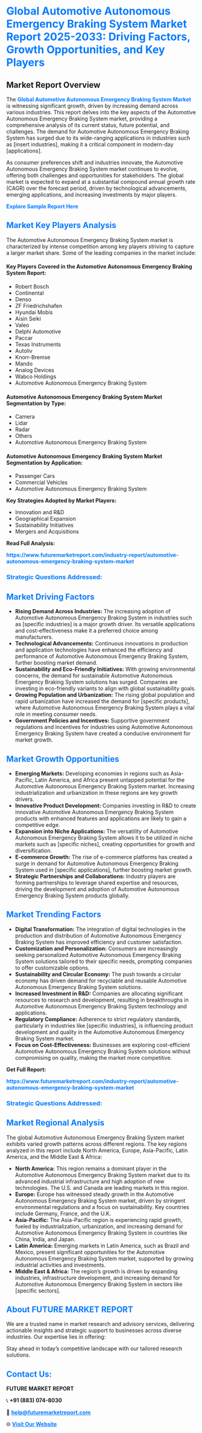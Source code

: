 <h1 style="color: #007BFF;">Global Automotive Autonomous Emergency Braking System Market Report 2025-2033: Driving Factors, Growth Opportunities, and Key Players</h1>

<section id="overview">
<h2>Market Report Overview</h2>
<p>The <a href="https://www.futuremarketreport.com/industry-report/automotive-autonomous-emergency-braking-system-market" style="color: #007BFF; text-decoration: none;"><strong>Global Automotive Autonomous Emergency Braking System Market</strong></a> is witnessing significant growth, driven by increasing demand across various industries. This report delves into the key aspects of the Automotive Autonomous Emergency Braking System market, providing a comprehensive analysis of its current status, future potential, and challenges. The demand for Automotive Autonomous Emergency Braking System has surged due to its wide-ranging applications in industries such as [insert industries], making it a critical component in modern-day [applications].</p>
<p>As consumer preferences shift and industries innovate, the Automotive Autonomous Emergency Braking System market continues to evolve, offering both challenges and opportunities for stakeholders. The global market is expected to expand at a substantial compound annual growth rate (CAGR) over the forecast period, driven by technological advancements, emerging applications, and increasing investments by major players.</p>
</section>

<section id="overview">
<p><a href="https://www.futuremarketreport.com/request-sample/reportId=100303" style="color: #007BFF; text-decoration: none;"><strong>Explore Sample Report Here</strong></a></p>
</section>

<section id="key-players">
<h2 style="color: #007BFF;">Market Key Players Analysis</h2>
<p>The Automotive Autonomous Emergency Braking System market is characterized by intense competition among key players striving to capture a larger market share. Some of the leading companies in the market include:</p>
<h4>Key Players Covered in the Automotive Autonomous Emergency Braking System Report:</h4>
<ul><li>Robert Bosch</li><li>Continental</li><li>Denso</li><li>ZF Friedrichshafen</li><li>Hyundai Mobis</li><li>Aisin Seiki</li><li>Valeo</li><li>Delphi Automotive</li><li>Paccar</li><li>Texas Instruments</li><li>Autoliv</li><li>Knorr-Bremse</li><li>Mando</li><li>Analog Devices</li><li>Wabco Holdings</li><li>Automotive Autonomous Emergency Braking System</li></ul>
<h4>Automotive Autonomous Emergency Braking System Market Segmentation by Type:</h4>
<ul><li>Camera</li><li>Lidar</li><li>Radar</li><li>Others</li><li>Automotive Autonomous Emergency Braking System</li></ul>

<h4>Automotive Autonomous Emergency Braking System Market Segmentation by Application:</h4>
<ul><li>Passenger Cars</li><li>Commercial Vehicles</li><li>Automotive Autonomous Emergency Braking System</li></ul>
<p><strong>Key Strategies Adopted by Market Players:</strong></p>
<ul>
<li>Innovation and R&D</li>
<li>Geographical Expansion</li>
<li>Sustainability Initiatives</li>
<li>Mergers and Acquisitions</li>
</ul>
</section>

<section>
<p><strong>Read Full Analysis: </strong></p><a href="https://www.futuremarketreport.com/industry-report/automotive-autonomous-emergency-braking-system-market" style="color: #007BFF; text-decoration: none;"><strong>https://www.futuremarketreport.com/industry-report/automotive-autonomous-emergency-braking-system-market</strong></a>
<h3 style="color: #007BFF;">Strategic Questions Addressed:</h3>
</section>

<section id="driving-factors">
<h2 style="color: #007BFF;">Market Driving Factors</h2>
<ul>
<li><strong>Rising Demand Across Industries:</strong> The increasing adoption of Automotive Autonomous Emergency Braking System in industries such as [specific industries] is a major growth driver. Its versatile applications and cost-effectiveness make it a preferred choice among manufacturers.</li>
<li><strong>Technological Advancements:</strong> Continuous innovations in production and application technologies have enhanced the efficiency and performance of Automotive Autonomous Emergency Braking System, further boosting market demand.</li>
<li><strong>Sustainability and Eco-Friendly Initiatives:</strong> With growing environmental concerns, the demand for sustainable Automotive Autonomous Emergency Braking System solutions has surged. Companies are investing in eco-friendly variants to align with global sustainability goals.</li>
<li><strong>Growing Population and Urbanization:</strong> The rising global population and rapid urbanization have increased the demand for [specific products], where Automotive Autonomous Emergency Braking System plays a vital role in meeting consumer needs.</li>
<li><strong>Government Policies and Incentives:</strong> Supportive government regulations and incentives for industries using Automotive Autonomous Emergency Braking System have created a conducive environment for market growth.</li>
</ul>
</section>

<section id="growth-opportunities">
<h2 style="color: #007BFF;">Market Growth Opportunities</h2>
<ul>
<li><strong>Emerging Markets:</strong> Developing economies in regions such as Asia-Pacific, Latin America, and Africa present untapped potential for the Automotive Autonomous Emergency Braking System market. Increasing industrialization and urbanization in these regions are key growth drivers.</li>
<li><strong>Innovative Product Development:</strong> Companies investing in R&D to create innovative Automotive Autonomous Emergency Braking System products with enhanced features and applications are likely to gain a competitive edge.</li>
<li><strong>Expansion into Niche Applications:</strong> The versatility of Automotive Autonomous Emergency Braking System allows it to be utilized in niche markets such as [specific niches], creating opportunities for growth and diversification.</li>
<li><strong>E-commerce Growth:</strong> The rise of e-commerce platforms has created a surge in demand for Automotive Autonomous Emergency Braking System used in [specific applications], further boosting market growth.</li>
<li><strong>Strategic Partnerships and Collaborations:</strong> Industry players are forming partnerships to leverage shared expertise and resources, driving the development and adoption of Automotive Autonomous Emergency Braking System products globally.</li>
</ul>
</section>

<section id="trending-factors">
<h2 style="color: #007BFF;">Market Trending Factors</h2>
<ul>
<li><strong>Digital Transformation:</strong> The integration of digital technologies in the production and distribution of Automotive Autonomous Emergency Braking System has improved efficiency and customer satisfaction.</li>
<li><strong>Customization and Personalization:</strong> Consumers are increasingly seeking personalized Automotive Autonomous Emergency Braking System solutions tailored to their specific needs, prompting companies to offer customizable options.</li>
<li><strong>Sustainability and Circular Economy:</strong> The push towards a circular economy has driven demand for recyclable and reusable Automotive Autonomous Emergency Braking System solutions.</li>
<li><strong>Increased Investment in R&D:</strong> Companies are allocating significant resources to research and development, resulting in breakthroughs in Automotive Autonomous Emergency Braking System technology and applications.</li>
<li><strong>Regulatory Compliance:</strong> Adherence to strict regulatory standards, particularly in industries like [specific industries], is influencing product development and quality in the Automotive Autonomous Emergency Braking System market.</li>
<li><strong>Focus on Cost-Effectiveness:</strong> Businesses are exploring cost-efficient Automotive Autonomous Emergency Braking System solutions without compromising on quality, making the market more competitive.</li>
</ul>
</section>

<section>
<p><strong>Get Full Report: </strong></p><a href="https://www.futuremarketreport.com/industry-report/automotive-autonomous-emergency-braking-system-market" style="color: #007BFF; text-decoration: none;"><strong>https://www.futuremarketreport.com/industry-report/automotive-autonomous-emergency-braking-system-market</strong></a>
<h3 style="color: #007BFF;">Strategic Questions Addressed:</h3>
</section>


<section id="regional-analysis">
<h2 style="color: #007BFF;">Market Regional Analysis</h2>
<p>The global Automotive Autonomous Emergency Braking System market exhibits varied growth patterns across different regions. The key regions analyzed in this report include North America, Europe, Asia-Pacific, Latin America, and the Middle East & Africa:</p>
<ul>
<li><strong>North America:</strong> This region remains a dominant player in the Automotive Autonomous Emergency Braking System market due to its advanced industrial infrastructure and high adoption of new technologies. The U.S. and Canada are leading markets in this region.</li>
<li><strong>Europe:</strong> Europe has witnessed steady growth in the Automotive Autonomous Emergency Braking System market, driven by stringent environmental regulations and a focus on sustainability. Key countries include Germany, France, and the U.K.</li>
<li><strong>Asia-Pacific:</strong> The Asia-Pacific region is experiencing rapid growth, fueled by industrialization, urbanization, and increasing demand for Automotive Autonomous Emergency Braking System in countries like China, India, and Japan.</li>
<li><strong>Latin America:</strong> Emerging markets in Latin America, such as Brazil and Mexico, present significant opportunities for the Automotive Autonomous Emergency Braking System market, supported by growing industrial activities and investments.</li>
<li><strong>Middle East & Africa:</strong> The region’s growth is driven by expanding industries, infrastructure development, and increasing demand for Automotive Autonomous Emergency Braking System in sectors like [specific sectors].</li>
</ul>
</section>

<footer>
<h2 style="color: #007BFF;">About FUTURE MARKET REPORT</h2>
<p>We are a trusted name in market research and advisory services, delivering actionable insights and strategic support to businesses across diverse industries. Our expertise lies in offering:</p>

<p>Stay ahead in today’s competitive landscape with our tailored research solutions.</p>

<h2 style="color: #007BFF;">Contact Us:</h2>
<p><strong>FUTURE MARKET REPORT</strong></p>
<p>📞 <strong>+91 (883) 074-8030</strong></p>
<p>📧 <strong><a href="mailto:help@futuremarketreport.com" style="color: #007BFF;">help@futuremarketreport.com</a></strong></p>
<p>🌐 <strong><a href="https://www.futuremarketreport.com/" style="color: #007BFF;">Visit Our Website</a></strong></p>
</footer>